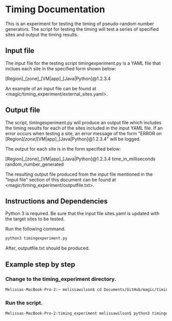 # Timing Documentation

This is an experiment for testing the timing of pseudo-random number generators. The script for testing the timing will test a series of specified sites and output the timing results.

## Input file

The input file for the testing script timingexperiment.py is a YAML file that inclues each site in the specified form shown below:

[Region]\_[zone]\_[VM|app]\_[Java|Python]@1.2.3.4
  
 An example of an input file can be found at <magic/timing_experiment/external_sites.yaml>.
 
 ## Output file
 
The script, timingexperiment.py will produce an output file which includes the timing results for each of the sites included in the input YAML file. 
If an error occurs when testing a site, an error message of the form "ERROR on [Region]_[zone]_[VM|app]_[Java|Python]@1.2.3.4" will be logged. 

The output for each site is in the form specified below:
 
[Region]\_[zone]\_[VM|app]\_[Java|Python]@1.2.3.4 time_in_milliseconds random_number_generated
  
The resulting output file produced from the input file mentioned in the "Input file" section of this document can be found at <magic/timing_experiment/outputfile.txt>.
  
## Instructions and Dependencies

Python 3 is required. Be sure that the input file sites.yaml is updated with the target sites to be tested.

Run the following command.
 ```Python
python3 timingexperiment.py
```

After, outputfile.txt should be produced. 

## Example step by step

### Change to the timing_experiment directory.

```bash
Melissas-MacBook-Pro-2:~ melissawilson$ cd Documents/GitHub/magic/timing_experiment/
```
### Run the script.

```bash
Melissas-MacBook-Pro-2:timing_experiment melissawilson$ python3 timingexperiment.py
```
